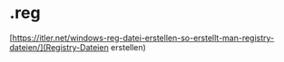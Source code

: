 # .reg


[https://itler.net/windows-reg-datei-erstellen-so-erstellt-man-registry-dateien/](Registry-Dateien erstellen)
